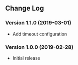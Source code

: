 ## Change Log
### Version 1.1.0 (2019-03-01)
- Add timeout configuration
### Version 1.0.0 (2019-02-28)
- Initial release
